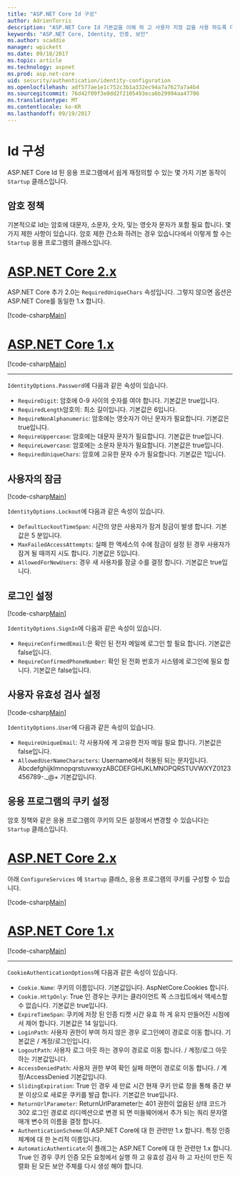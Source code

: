 ```yaml
---
title: "ASP.NET Core Id 구성"
author: AdrienTorris
description: "ASP.NET Core Id 기본값을 이해 하 고 사용자 지정 값을 사용 하도록 다양 한 Id 속성을 구성 합니다."
keywords: "ASP.NET Core, Identity, 인증, 보안"
ms.author: scaddie
manager: wpickett
ms.date: 09/18/2017
ms.topic: article
ms.technology: aspnet
ms.prod: asp.net-core
uid: security/authentication/identity-configuration
ms.openlocfilehash: adf577ae1e1c752c3b1a332ec94a7a7627a7a4b4
ms.sourcegitcommit: 76d42f09f3e0dd2f2105493eca6b29994aa47706
ms.translationtype: MT
ms.contentlocale: ko-KR
ms.lasthandoff: 09/19/2017
---
```

# <a name="configure-identity"></a>Id 구성

ASP.NET Core Id 된 응용 프로그램에서 쉽게 재정의할 수 있는 몇 가지 기본 동작이 `Startup` 클래스입니다.

## <a name="passwords-policy"></a>암호 정책

기본적으로 Id는 암호에 대문자, 소문자, 숫자, 및는 영숫자 문자가 포함 필요 합니다. 몇 가지 제한 사항이 있습니다. 암호 제한 간소화 하려는 경우 있습니다에서 이렇게 할 수는 `Startup` 응용 프로그램의 클래스입니다.

# <a name="aspnet-core-2xtabaspnetcore2x"></a>[ASP.NET Core 2.x](#tab/aspnetcore2x)

ASP.NET Core 추가 2.0는 `RequiredUniqueChars` 속성입니다. 그렇지 않으면 옵션은 ASP.NET Core를 동일한 1.x 합니다.

[!code-csharp[Main](identity/sample/src/ASPNETv2-IdentityDemo-Configuration/Startup.cs?range=29-37,50-52)]

# <a name="aspnet-core-1xtabaspnetcore1x"></a>[ASP.NET Core 1.x](#tab/aspnetcore1x)

[!code-csharp[Main](identity/sample/src/ASPNET-IdentityDemo-PrimaryKeysConfig/Startup.cs?range=58-65,84)]

---

`IdentityOptions.Password`에 다음과 같은 속성이 있습니다.
* `RequireDigit`: 암호에 0-9 사이의 숫자를 여야 합니다. 기본값은 true입니다.
* `RequiredLength`암호의: 최소 길이입니다. 기본값은 6입니다.
* `RequireNonAlphanumeric`: 암호에는 영숫자가 아닌 문자가 필요합니다. 기본값은 true입니다.
* `RequireUppercase`: 암호에는 대문자 문자가 필요합니다. 기본값은 true입니다.
* `RequireLowercase`: 암호에는 소문자 문자가 필요합니다. 기본값은 true입니다.
* `RequiredUniqueChars`: 암호에 고유한 문자 수가 필요합니다. 기본값은 1입니다.


## <a name="users-lockout"></a>사용자의 잠금

[!code-csharp[Main](identity/sample/src/ASPNETv2-IdentityDemo-Configuration/Startup.cs?range=29-30,39-42,50-52)]

`IdentityOptions.Lockout`에 다음과 같은 속성이 있습니다.
* `DefaultLockoutTimeSpan`: 시간의 양은 사용자가 잠겨 잠금이 발생 합니다. 기본값은 5 분입니다.
* `MaxFailedAccessAttempts`: 실패 한 액세스의 수에 잠금이 설정 된 경우 사용자가 잠겨 될 때까지 시도 합니다. 기본값은 5입니다.
* `AllowedForNewUsers`: 경우 새 사용자를 잠글 수를 결정 합니다. 기본값은 true입니다.


## <a name="sign-in-settings"></a>로그인 설정

[!code-csharp[Main](identity/sample/src/ASPNETv2-IdentityDemo-Configuration/Startup.cs?range=29-30,44-46,50-52)]

`IdentityOptions.SignIn`에 다음과 같은 속성이 있습니다.
* `RequireConfirmedEmail`:은 확인 된 전자 메일에 로그인 할 필요 합니다. 기본값은 false입니다.
* `RequireConfirmedPhoneNumber`: 확인 된 전화 번호가 시스템에 로그인에 필요 합니다. 기본값은 false입니다.


## <a name="user-validation-settings"></a>사용자 유효성 검사 설정

[!code-csharp[Main](identity/sample/src/ASPNETv2-IdentityDemo-Configuration/Startup.cs?range=29-30,48-52)]

`IdentityOptions.User`에 다음과 같은 속성이 있습니다.
* `RequireUniqueEmail`: 각 사용자에 게 고유한 전자 메일 필요 합니다. 기본값은 false입니다.
* `AllowedUserNameCharacters`: Username에서 허용된 되는 문자입니다. AbcdefghijklmnopqrstuvwxyzABCDEFGHIJKLMNOPQRSTUVWXYZ0123456789-._@+ 기본값입니다.

## <a name="applications-cookie-settings"></a>응용 프로그램의 쿠키 설정

암호 정책와 같은 응용 프로그램의 쿠키의 모든 설정에서 변경할 수 있습니다는 `Startup` 클래스입니다.

# <a name="aspnet-core-2xtabaspnetcore2x"></a>[ASP.NET Core 2.x](#tab/aspnetcore2x)

아래 `ConfigureServices` 에 `Startup` 클래스, 응용 프로그램의 쿠키를 구성할 수 있습니다.

[!code-csharp[Main](identity/sample/src/ASPNETv2-IdentityDemo-Configuration/Startup.cs?name=snippet_configurecookie)]

# <a name="aspnet-core-1xtabaspnetcore1x"></a>[ASP.NET Core 1.x](#tab/aspnetcore1x)

[!code-csharp[Main](identity/sample/src/ASPNET-IdentityDemo-PrimaryKeysConfig/Startup.cs?range=58-59,72-80,84)]

--- 

`CookieAuthenticationOptions`에 다음과 같은 속성이 있습니다.
* `Cookie.Name`: 쿠키의 이름입니다. 기본값입니다. AspNetCore.Cookies 합니다.
* `Cookie.HttpOnly`: True 인 경우는 쿠키는 클라이언트 쪽 스크립트에서 액세스할 수 없습니다. 기본값은 true입니다.
* `ExpireTimeSpan`: 쿠키에 저장 된 인증 티켓 시간 유효 하 게 유지 만들어진 시점에서 제어 합니다. 기본값은 14 일입니다.
* `LoginPath`: 사용자 권한이 부여 하지 않은 경우 로그인에이 경로로 이동 합니다. 기본값은 / 계정/로그인입니다.
* `LogoutPath`: 사용자 로그 아웃 하는 경우이 경로로 이동 합니다. / 계정/로그 아웃 하는 기본값입니다.
* `AccessDeniedPath`: 사용자 권한 부여 확인 실패 하면이 경로로 이동 합니다. / 계정/AccessDenied 기본값입니다.
* `SlidingExpiration`: True 인 경우 새 만료 시간 현재 쿠키 만료 창을 통해 중간 부분 이상으로 새로운 쿠키를 발급 합니다. 기본값은 true입니다.
* `ReturnUrlParameter`: ReturnUrlParameter는 401 권한이 없음된 상태 코드가 302 로그인 경로로 리디렉션으로 변경 되 면 미들웨어에서 추가 되는 쿼리 문자열 매개 변수의 이름을 결정 합니다.
* `AuthenticationScheme`:이 ASP.NET Core에 대 한 관련만 1.x 합니다. 특정 인증 체계에 대 한 논리적 이름입니다.
* `AutomaticAuthenticate`:이 플래그는 ASP.NET Core에 대 한 관련만 1.x 합니다. True 인 경우 쿠키 인증 모든 요청에서 실행 하 고 유효성 검사 하 고 자신이 만든 직렬화 된 모든 보안 주체를 다시 생성 해야 합니다.

